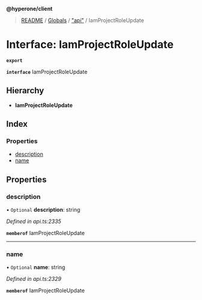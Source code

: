 **@hyperone/client**

> [README](../README.md) / [Globals](../globals.md) / ["api"](../modules/_api_.md) / IamProjectRoleUpdate

# Interface: IamProjectRoleUpdate

**`export`** 

**`interface`** IamProjectRoleUpdate

## Hierarchy

* **IamProjectRoleUpdate**

## Index

### Properties

* [description](_api_.iamprojectroleupdate.md#description)
* [name](_api_.iamprojectroleupdate.md#name)

## Properties

### description

• `Optional` **description**: string

*Defined in api.ts:2335*

**`memberof`** IamProjectRoleUpdate

___

### name

• `Optional` **name**: string

*Defined in api.ts:2329*

**`memberof`** IamProjectRoleUpdate
